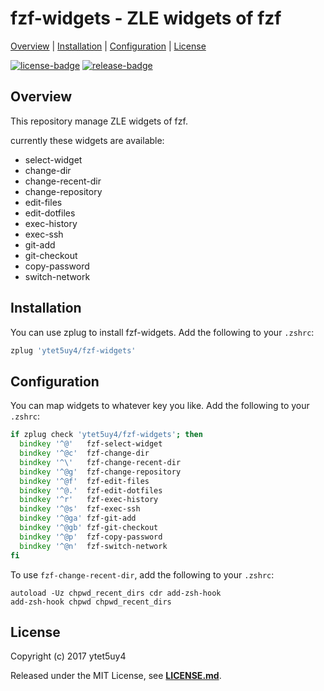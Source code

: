 # fzf-widgets - ZLE widgets of fzf

[Overview](#overview) |
[Installation](#installation) |
[Configuration](#configuration) |
[License](#license)

[![license-badge]][license-link]
[![release-badge]][release-link]

## Overview

This repository manage ZLE widgets of fzf.

currently these widgets are available:

* select-widget
* change-dir
* change-recent-dir
* change-repository
* edit-files
* edit-dotfiles
* exec-history
* exec-ssh
* git-add
* git-checkout
* copy-password
* switch-network

## Installation

You can use zplug to install fzf-widgets.
Add the following to your `.zshrc`:

```zsh
zplug 'ytet5uy4/fzf-widgets'
```

## Configuration

You can map widgets to whatever key you like.
Add the following to your `.zshrc`:

```zsh
if zplug check 'ytet5uy4/fzf-widgets'; then
  bindkey '^@'   fzf-select-widget
  bindkey '^@c'  fzf-change-dir
  bindkey '^\'   fzf-change-recent-dir
  bindkey '^@g'  fzf-change-repository
  bindkey '^@f'  fzf-edit-files
  bindkey '^@.'  fzf-edit-dotfiles
  bindkey '^r'   fzf-exec-history
  bindkey '^@s'  fzf-exec-ssh
  bindkey '^@ga' fzf-git-add
  bindkey '^@gb' fzf-git-checkout
  bindkey '^@p'  fzf-copy-password
  bindkey '^@n'  fzf-switch-network
fi
```

To use `fzf-change-recent-dir`, add the following to your `.zshrc`:

```
autoload -Uz chpwd_recent_dirs cdr add-zsh-hook
add-zsh-hook chpwd chpwd_recent_dirs
```

## License

Copyright (c) 2017 ytet5uy4

Released under the MIT License, see **[LICENSE.md][license-link]**.

[release-badge]: https://img.shields.io/github/release/ytet5uy4/fzf-widgets.svg?style=flat-square
[license-badge]: https://img.shields.io/github/license/ytet5uy4/fzf-widgets.svg?style=flat-square

[release-link]: //github.com/ytet5uy4/fzf-widgets/releases/latest
[license-link]: LICENSE.md
